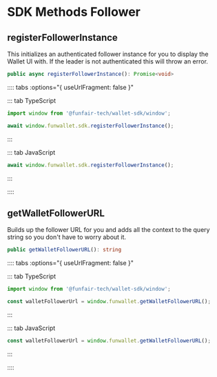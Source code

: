 # SDK Methods Follower

## registerFollowerInstance

This initializes an authenticated follower instance for you to display the Wallet UI with. If the leader is not authenticated this will throw an error.

```ts
public async registerFollowerInstance(): Promise<void>
```

:::: tabs :options="{ useUrlFragment: false }"

::: tab TypeScript

```ts
import window from '@funfair-tech/wallet-sdk/window';

await window.funwallet.sdk.registerFollowerInstance();
```

:::

::: tab JavaScript

```js
await window.funwallet.sdk.registerFollowerInstance();
```

:::

::::

## getWalletFollowerURL

Builds up the follower URL for you and adds all the context to the query string so you don't have to worry about it.

```ts
public getWalletFollowerURL(): string
```

:::: tabs :options="{ useUrlFragment: false }"

::: tab TypeScript

```ts
import window from '@funfair-tech/wallet-sdk/window';

const walletFollowerUrl = window.funwallet.getWalletFollowerURL();
```

:::

::: tab JavaScript

```js
const walletFollowerUrl = window.funwallet.getWalletFollowerURL();
```

:::

::::

